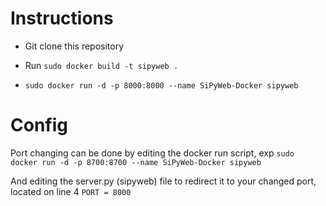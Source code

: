 # Instructions


- Git clone this repository

- Run ```sudo docker build -t sipyweb .```
- ```sudo docker run -d -p 8000:8000 --name SiPyWeb-Docker sipyweb```

# Config

Port changing can be done by editing the docker run script, exp ```sudo docker run -d -p 8700:8700 --name SiPyWeb-Docker sipyweb```

And editing the server.py (sipyweb) file to redirect it to your changed port, located on line 4 ```PORT = 8000```
